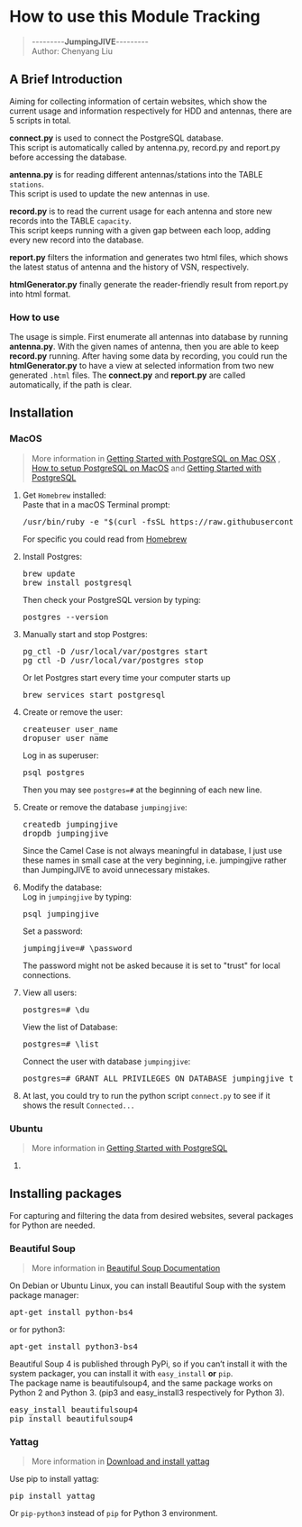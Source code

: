 # How to use this Module Tracking
>---------**JumpingJIVE**---------\
>Author: Chenyang Liu

## A Brief Introduction
 
 Aiming for collecting information of certain websites, which show the current usage and information respectively for
 HDD and antennas, there are 5 scripts in total. <br>
 
 **connect.py** is used to connect the PostgreSQL database. <br>
 This script is automatically called by antenna.py, record.py and report.py before accessing the database.
 
 **antenna.py** is for reading different antennas/stations into the TABLE `stations`.<br>
 This script is used to update the new antennas in use. 
 
 **record.py** is to read the current usage for each antenna and store new records into the TABLE `capacity`.<br>
 This script keeps running with a given gap between each loop, adding every new record into the database. 
 
 **report.py** filters the information and generates two html files, which shows the latest status of antenna 
 and the history of VSN, respectively. <br>
 
 **htmlGenerator.py** finally generate the reader-friendly result from report.py into html format.
 
 ### How to use
 The usage is simple. First enumerate all antennas into database by running **antenna.py**. With the given names of
 antenna, then you are able to keep **record.py** running. After having some data by recording, you could run the 
 **htmlGenerator.py** to have a view at selected information from two new generated `.html` files. The **connect.py**
 and **report.py** are called automatically, if the path is clear.

##  Installation
### MacOS
>More information in
>[Getting Started with PostgreSQL on Mac OSX](
https://www.codementor.io/engineerapart/getting-started-with-postgresql-on-mac-osx-are8jcopb)
, [How to setup PostgreSQL on MacOS](https://www.robinwieruch.de/postgres-sql-macos-setup) and
[Getting Started with PostgreSQL](https://www.ntu.edu.sg/home/ehchua/programming/sql/PostgreSQL_GetStarted.html)
1.  Get `Homebrew` installed:<br>
    Paste that in a macOS Terminal prompt:
    <pre>/usr/bin/ruby -e "$(curl -fsSL https://raw.githubusercontent.com/Homebrew/install/master/install)"</pre>
    For specific you could read from [Homebrew](https://brew.sh)

2.  Install Postgres:
    <pre>brew update
    brew install postgresql</pre>
    Then check your PostgreSQL version by typing:
    <pre>postgres --version</pre>
    
3.  Manually start and stop Postgres:
    <pre>pg_ctl -D /usr/local/var/postgres start
    pg_ctl -D /usr/local/var/postgres stop</pre>
    Or let Postgres start every time your computer starts up
    <pre>brew services start postgresql</pre>
    
4.  Create or remove the user:
    <pre>createuser user_name
    dropuser user_name</pre>
    Log in as superuser:
    <pre>psql postgres</pre>
    Then you may see `postgres=#` at the beginning of each new line. <br>

5.  Create or remove the database `jumpingjive`:
    <pre>createdb jumpingjive
    dropdb jumpingjive</pre>
    Since the Camel Case is not always meaningful in database, I just use these names in small case at the
    very beginning, i.e. jumpingjive rather than JumpingJIVE to avoid unnecessary mistakes.

6.  Modify the database: <br>
    Log in `jumpingjive` by typing:
    <pre>psql jumpingjive</pre>
    Set a password:
    <pre>jumpingjive=# \password</pre>
    The password might not be asked because it is set to "trust" for local connections.
    
7.  View all users:
    <pre>postgres=# \du</pre>
    View the list of Database:
    <pre>postgres=# \list</pre>
    Connect the user with database `jumpingjive`:
    <pre>postgres=# GRANT ALL PRIVILEGES ON DATABASE jumpingjive to user_name</pre>
    
8.  At last, you could try to run the python script `connect.py` to see if it shows the result `Connected...`
### Ubuntu
>More information in
>[Getting Started with PostgreSQL](https://www.ntu.edu.sg/home/ehchua/programming/sql/PostgreSQL_GetStarted.html)
1. 


## Installing packages
 
For capturing and filtering the data from desired websites, several packages for Python are needed. 

### Beautiful Soup
>More information in [Beautiful Soup Documentation](https://www.crummy.com/software/BeautifulSoup/bs4/doc/)

On Debian or Ubuntu Linux, you can install Beautiful Soup with the system package manager:

<pre>apt-get install python-bs4 </pre> or for python3:
<pre>apt-get install python3-bs4 </pre> 

Beautiful Soup 4 is published through PyPi, so if you can’t install it with the system packager, 
you can install it with `easy_install` **or** `pip`. <br>
The package name is beautifulsoup4, and the same package works on Python 2 and Python 3. 
(pip3 and easy_install3 respectively for Python 3).

<pre>easy_install beautifulsoup4
pip install beautifulsoup4 </pre> 

### Yattag
> More information in [Download and install yattag](https://www.yattag.org/download-install)

Use pip to install yattag:

<pre>pip install yattag</pre>

Or `pip-python3` instead of `pip` for Python 3 environment.
